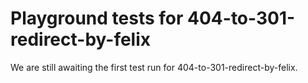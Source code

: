 # Playground tests for 404-to-301-redirect-by-felix
We are still awaiting the first test run for 404-to-301-redirect-by-felix.
